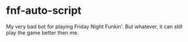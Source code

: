 # fnf-auto-script
My very bad bot for playing Friday Night Funkin'. But whatever, it can still play the game better then me.
